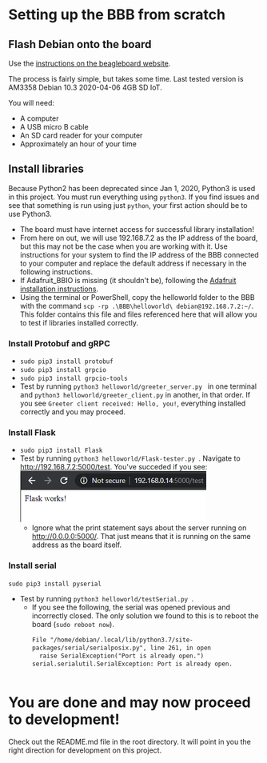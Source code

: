 # Setting up the BBB from scratch
## Flash Debian onto the board
Use the [instructions on the beagleboard website](https://beagleboard.org/getting-started).

The process is fairly simple, but takes some time. Last tested version is AM3358 Debian 10.3 2020-04-06 4GB SD IoT.

You will need:
- A computer
- A USB micro B cable
- An SD card reader for your computer
- Approximately an hour of your time


## Install libraries
Because Python2 has been deprecated since Jan 1, 2020, Python3 is used in this project. You must run everything using `python3`. If you find issues and see that something is run using just `python`, your first action should be to use Python3.

* The board must have internet access for successful library installation!
* From here on out, we will use 192.168.7.2 as the IP address of the board, but this may not be the case when you are working with it. Use instructions for your system to find the IP address of the BBB connected to your computer and replace the default address if necessary in the following instructions.
* If Adafruit_BBIO is missing (it shouldn't be), following the [Adafruit installation instructions](https://learn.adafruit.com/setting-up-io-python-library-on-beaglebone-black/installation-on-ubuntu).
* Using the terminal or PowerShell, copy the helloworld folder to the BBB with the command `scp -rp .\BBB\helloworld\ debian@192.168.7.2:~/`. This folder contains this file and files referenced here that will allow you to test if libraries installed correctly.


### Install Protobuf and gRPC
* `sudo pip3 install protobuf`
* `sudo pip3 install grpcio`
* `sudo pip3 install grpcio-tools`
* Test by running `python3 helloworld/greeter_server.py ` in one terminal and `python3 helloworld/greeter_client.py` in another, in that order. If you see  `Greeter client received: Hello, you!`, everything installed correctly and you may proceed.

### Install Flask
* `sudo pip3 install Flask`
* Test by running `python3 helloworld/Flask-tester.py `. Navigate to http://192.168.7.2:5000/test. You've succeded if you see: ![Flask works!](FlaskWorks.png)
  * Ignore what the print statement says about the server running on http://0.0.0.0:5000/. That just means that it is running on the same address as the board itself.

### Install serial
`sudo pip3 install pyserial`
* Test by running `python3 helloworld/testSerial.py `.
  * If you see the following, the serial was opened previous and incorrectly closed. The only solution we found to this is to reboot the board (`sudo reboot now`).
    ```
    File "/home/debian/.local/lib/python3.7/site-packages/serial/serialposix.py", line 261, in open
      raise SerialException("Port is already open.")
    serial.serialutil.SerialException: Port is already open.
  ```

# You are done and may now proceed to development!
Check out the README.md file in the root directory. It will point in you the right direction for development on this project.
